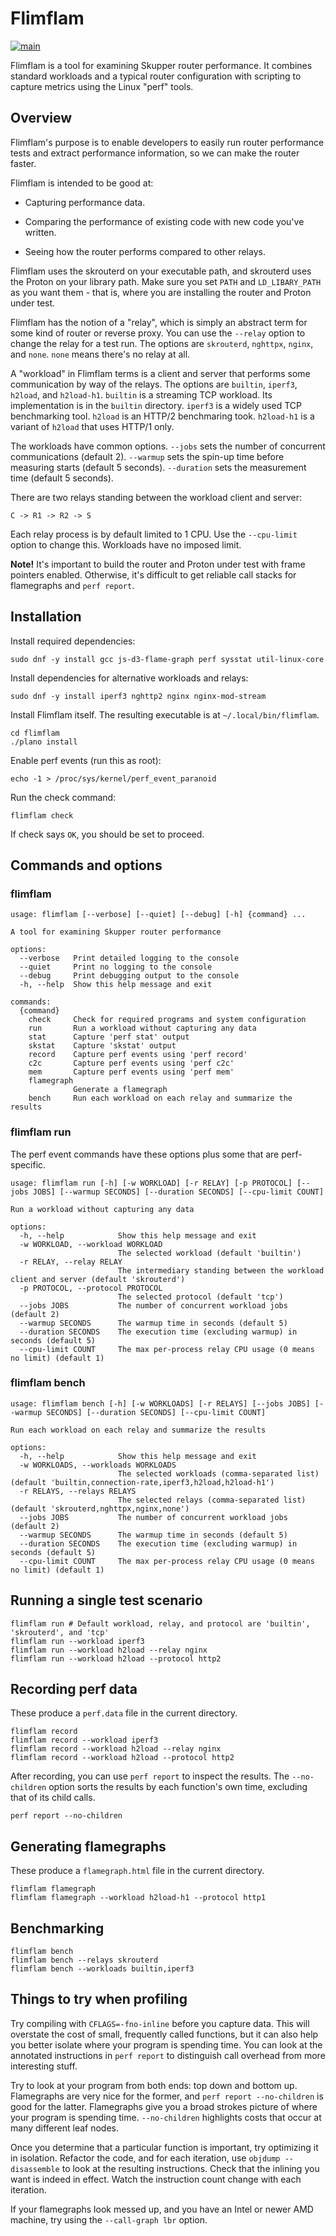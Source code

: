 # Flimflam

[![main](https://github.com/ssorj/flimflam/actions/workflows/main.yaml/badge.svg)](https://github.com/ssorj/flimflam/actions/workflows/main.yaml)

Flimflam is a tool for examining Skupper router performance.  It
combines standard workloads and a typical router configuration with
scripting to capture metrics using the Linux "perf" tools.

## Overview

Flimflam's purpose is to enable developers to easily run router
performance tests and extract performance information, so we can make
the router faster.

Flimflam is intended to be good at:

* Capturing performance data.

* Comparing the performance of existing code with new code you've
  written.

* Seeing how the router performs compared to other relays.

Flimflam uses the skrouterd on your executable path, and skrouterd
uses the Proton on your library path.  Make sure you set `PATH` and
`LD_LIBARY_PATH` as you want them - that is, where you are installing
the router and Proton under test.

Flimflam has the notion of a "relay", which is simply an abstract term
for some kind of router or reverse proxy.  You can use the `--relay`
option to change the relay for a test run.  The options are
`skrouterd`, `nghttpx`, `nginx`, and `none`.  `none` means there's no
relay at all.

A "workload" in Flimflam terms is a client and server that performs
some communication by way of the relays.  The options are `builtin`,
`iperf3`, `h2load`, and `h2load-h1`.  `builtin` is a streaming TCP
workload.  Its implementation is in the `builtin` directory.  `iperf3`
is a widely used TCP benchmarking tool.  `h2load` is an HTTP/2
benchmaring took.  `h2load-h1` is a variant of `h2load` that uses
HTTP/1 only.

The workloads have common options.  `--jobs` sets the number of
concurrent communications (default 2).  `--warmup` sets the spin-up
time before measuring starts (default 5 seconds).  `--duration` sets
the measurement time (default 5 seconds).

There are two relays standing between the workload client and server:

~~~
C -> R1 -> R2 -> S
~~~

Each relay process is by default limited to 1 CPU.  Use the
`--cpu-limit` option to change this.  Workloads have no imposed limit.

**Note!** It's important to build the router and Proton under test
with frame pointers enabled.  Otherwise, it's difficult to get
reliable call stacks for flamegraphs and `perf report`.

## Installation

Install required dependencies:

    sudo dnf -y install gcc js-d3-flame-graph perf sysstat util-linux-core

Install dependencies for alternative workloads and relays:

    sudo dnf -y install iperf3 nghttp2 nginx nginx-mod-stream

Install Flimflam itself.  The resulting executable is at
`~/.local/bin/flimflam`.

    cd flimflam
    ./plano install

Enable perf events (run this as root):

    echo -1 > /proc/sys/kernel/perf_event_paranoid

Run the check command:

    flimflam check

If check says `OK`, you should be set to proceed.

## Commands and options

### flimflam

~~~
usage: flimflam [--verbose] [--quiet] [--debug] [-h] {command} ...

A tool for examining Skupper router performance

options:
  --verbose   Print detailed logging to the console
  --quiet     Print no logging to the console
  --debug     Print debugging output to the console
  -h, --help  Show this help message and exit

commands:
  {command}
    check     Check for required programs and system configuration
    run       Run a workload without capturing any data
    stat      Capture 'perf stat' output
    skstat    Capture 'skstat' output
    record    Capture perf events using 'perf record'
    c2c       Capture perf events using 'perf c2c'
    mem       Capture perf events using 'perf mem'
    flamegraph
              Generate a flamegraph
    bench     Run each workload on each relay and summarize the results
~~~

### flimflam run

The perf event commands have these options plus some that are
perf-specific.

~~~
usage: flimflam run [-h] [-w WORKLOAD] [-r RELAY] [-p PROTOCOL] [--jobs JOBS] [--warmup SECONDS] [--duration SECONDS] [--cpu-limit COUNT]

Run a workload without capturing any data

options:
  -h, --help            Show this help message and exit
  -w WORKLOAD, --workload WORKLOAD
                        The selected workload (default 'builtin')
  -r RELAY, --relay RELAY
                        The intermediary standing between the workload client and server (default 'skrouterd')
  -p PROTOCOL, --protocol PROTOCOL
                        The selected protocol (default 'tcp')
  --jobs JOBS           The number of concurrent workload jobs (default 2)
  --warmup SECONDS      The warmup time in seconds (default 5)
  --duration SECONDS    The execution time (excluding warmup) in seconds (default 5)
  --cpu-limit COUNT     The max per-process relay CPU usage (0 means no limit) (default 1)
~~~

### flimflam bench

~~~
usage: flimflam bench [-h] [-w WORKLOADS] [-r RELAYS] [--jobs JOBS] [--warmup SECONDS] [--duration SECONDS] [--cpu-limit COUNT]

Run each workload on each relay and summarize the results

options:
  -h, --help            Show this help message and exit
  -w WORKLOADS, --workloads WORKLOADS
                        The selected workloads (comma-separated list) (default 'builtin,connection-rate,iperf3,h2load,h2load-h1')
  -r RELAYS, --relays RELAYS
                        The selected relays (comma-separated list) (default 'skrouterd,nghttpx,nginx,none')
  --jobs JOBS           The number of concurrent workload jobs (default 2)
  --warmup SECONDS      The warmup time in seconds (default 5)
  --duration SECONDS    The execution time (excluding warmup) in seconds (default 5)
  --cpu-limit COUNT     The max per-process relay CPU usage (0 means no limit) (default 1)
~~~

## Running a single test scenario

    flimflam run # Default workload, relay, and protocol are 'builtin', 'skrouterd', and 'tcp'
    flimflam run --workload iperf3
    flimflam run --workload h2load --relay nginx
    flimflam run --workload h2load --protocol http2

## Recording perf data

These produce a `perf.data` file in the current directory.

    flimflam record
    flimflam record --workload iperf3
    flimflam record --workload h2load --relay nginx
    flimflam record --workload h2load --protocol http2

After recording, you can use `perf report` to inspect the results.
The `--no-children` option sorts the results by each function's own
time, excluding that of its child calls.

    perf report --no-children

## Generating flamegraphs

These produce a `flamegraph.html` file in the current directory.

    flimflam flamegraph
    flimflam flamegraph --workload h2load-h1 --protocol http1

## Benchmarking

    flimflam bench
    flimflam bench --relays skrouterd
    flimflam bench --workloads builtin,iperf3

## Things to try when profiling

Try compiling with `CFLAGS=-fno-inline` before you capture data.  This
will overstate the cost of small, frequently called functions, but it
can also help you better isolate where your program is spending time.
You can look at the annotated instructions in `perf report` to
distinguish call overhead from more interesting stuff.

Try to look at your program from both ends: top down and bottom up.
Flamegraphs are very nice for the former, and `perf report
--no-children` is good for the latter.  Flamegraphs give you a broad
strokes picture of where your program is spending time.
`--no-children` highlights costs that occur at many different leaf
nodes.

Once you determine that a particular function is important, try
optimizing it in isolation.  Refactor the code, and for each
iteration, use `objdump --disassemble` to look at the resulting
instructions.  Check that the inlining you want is indeed in effect.
Watch the instruction count change with each iteration.

If your flamegraphs look messed up, and you have an Intel or newer AMD
machine, try using the `--call-graph lbr` option.
